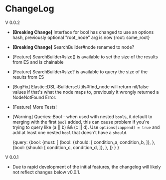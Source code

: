 # ChangeLog

V 0.0.2
 - **[Breaking Change]** Interface for bool has changed to use an options hash, previously optional "root_node" arg is now {root: some_root}
 - **[Breaking Change]** SearchBuilder#node renamed to node?
 - [Feature] SearchBuilder#size() is available to set the size of the results from ES and is chainable
 - [Feature] SearchBuilder#size? is available to query the size of the results from ES
 - [BugFix] Elastic::DSL::Builders::Utils#find_node will return nil/false values if that's what the node maps to, previously it wrongly returned a NodeNotFound Error.
 - [Feature] More Tests!
 - [Warning] Queries::Bool - when used with nested `bool`s, it default to merging with the first `bool` added, this can cause problem if you're trying to query like (a || b) && (c || d). Use `options[:append] = true` and add at least one nested `bool` that doesn't have a `should`.

    {query:
        {bool:
          {must: [
            {bool:
              {should: [
                condition_a,
                condition_b,
              ]},
            },
            {bool:
              {should: [
                condition_c,
                condition_d,
              ]},
            },
          ]}
        }
      }

V 0.0.1
 - Due to rapid development of the initial features, the changelog will likely not reflect changes below v0.0.1.
